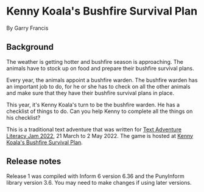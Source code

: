 # Kenny Koala's Bushfire Survival Plan

By Garry Francis

## Background

The weather is getting hotter and bushfire season is approaching. The animals have to stock up on food and prepare their bushfire survival plans.

Every year, the animals appoint a bushfire warden. The bushfire warden has an important job to do, for he or she has to check on all the other animals and make sure that they have their bushfire survival plans in place.

This year, it's Kenny Koala's turn to be the bushfire warden. He has a checklist of things to do. Can you help Kenny to complete all the things on his checklist?

This is a traditional text adventure that was written for [Text Adventure Literacy Jam 2022](https://itch.io/jam/talp2022), 21 March to 2 May 2022. The game is hosted at [Kenny Koala's Bushfire Survival Plan](https://warrigal.itch.io/kenny-koala).

## Release notes

Release 1 was compiled with Inform 6 version 6.36 and the PunyInform library version 3.6. You may need to make changes if using later versions.

